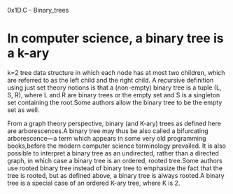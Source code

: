 0x1D.C - Binary_trees
# In computer science, a binary tree is a k-ary 
k=2 tree data structure in which each node has at most two children, which are referred to as the left child and the right child. A recursive definition using just set theory notions is that a (non-empty) binary tree is a tuple (L, S, R), where L and R are binary trees or the empty set and S is a singleton set containing the root.Some authors allow the binary tree to be the empty set as well.

From a graph theory perspective, binary (and K-ary) trees as defined here are arborescences.A binary tree may thus be also called a bifurcating arborescence—a term which appears in some very old programming books,before the modern computer science terminology prevailed. It is also possible to interpret a binary tree as an undirected, rather than a directed graph, in which case a binary tree is an ordered, rooted tree.Some authors use rooted binary tree instead of binary tree to emphasize the fact that the tree is rooted, but as defined above, a binary tree is always rooted.A binary tree is a special case of an ordered K-ary tree, where K is 2.

